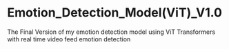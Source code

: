# Emotion_Detection_Model(ViT)_V1.0
 The Final Version of my emotion detection model using ViT Transformers
with real time video feed emotion detection